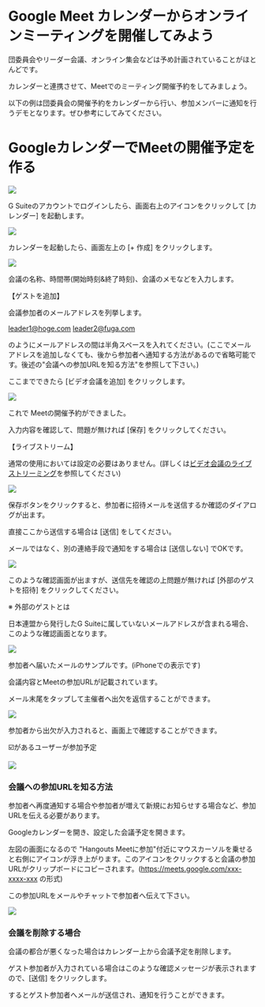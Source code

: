 
# Google Meet カレンダーからオンラインミーティングを開催してみよう

団委員会やリーダー会議、オンライン集会などは予め計画されていることがほとんどです。

カレンダーと連携させて、Meetでのミーティング開催予約をしてみましょう。

以下の例は団委員会の開催予約をカレンダーから行い、参加メンバーに通知を行うデモとなります。ぜひ参考にしてみてください。

# GoogleカレンダーでMeetの開催予定を作る
![](images/cal-1.jpg)

G Suiteのアカウントでログインしたら、画面右上のアイコンをクリックして [カレンダー] を起動します。

![](images/cal-2.jpg)

カレンダーを起動したら、画面左上の [+ 作成] をクリックします。

![](images/cal-3.jpg)

会議の名称、時間帯(開始時刻&終了時刻)、会議のメモなどを入力します。



【ゲストを追加】

会議参加者のメールアドレスを列挙します。

leader1@hoge.com leader2@fuga.com

のようにメールアドレスの間は半角スペースを入れてください。(ここでメールアドレスを追加しなくても、後から参加者へ通知する方法があるので省略可能です。後述の"会議への参加URLを知る方法"を参照して下さい。)



ここまでできたら [ビデオ会議を追加] をクリックします。

![](images/cal-4.jpg)

これで Meetの開催予約ができました。

入力内容を確認して、問題が無ければ [保存]  をクリックしてください。



【ライブストリーム】

通常の使用においては設定の必要はありません。(詳しくは[ビデオ会議のライブ ストリーミング](https://support.google.com/meet/answer/9308630?co=GENIE.Platform%3DDesktop&hl=ja)を参照してください)

![](images/cal-5.jpg)

保存ボタンをクリックすると、参加者に招待メールを送信するか確認のダイアログが出ます。

直接ここから送信する場合は [送信] をしてください。

メールではなく、別の連絡手段で通知をする場合は [送信しない] でOKです。

![](images/cal-6.jpg)

このような確認画面が出ますが、送信先を確認の上問題が無ければ [外部のゲストを招待] をクリックしてください。



※ 外部のゲストとは

日本連盟から発行したG Suiteに属していないメールアドレスが含まれる場合、このような確認画面となります。

![](images/cal-7.jpg)

参加者へ届いたメールのサンプルです。(iPhoneでの表示です)



会議内容とMeetの参加URLが記載されています。

メール末尾をタップして主催者へ出欠を返信することができます。

![](images/cal-8.jpg)

参加者から出欠が入力されると、画面上で確認することができます。

☑️があるユーザーが参加予定

![](images/cal-9.jpg)

### 会議への参加URLを知る方法


参加者へ再度通知する場合や参加者が増えて新規にお知らせする場合など、参加URLを伝える必要があります。

Googleカレンダーを開き、設定した会議予定を開きます。

左図の画面になるので "Hangouts Meetに参加"付近にマウスカーソルを乗せると右側にアイコンが浮き上がります。このアイコンをクリックすると会議の参加URLがクリップボードにコピーされます。(https://meets.google.com/xxx-xxxx-xxx の形式)

この参加URLをメールやチャットで参加者へ伝えて下さい。

![](images/cal-10.jpg)

### 会議を削除する場合


会議の都合が悪くなった場合はカレンダー上から会議予定を削除します。



ゲスト参加者が入力されている場合はこのような確認メッセージが表示されますので、[送信] をクリックします。

するとゲスト参加者へメールが送信され、通知を行うことができます。
